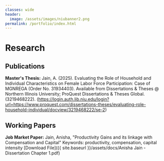 ```yaml
---
classes: wide
header:
  image: /assets/images/niubanner2.png
permalink: /portfolio/index.html
---
```


# Research
 
<h2 id="publications">Publications</h2>

**Master's Thesis:** Jain, A. (2025). Evaluating the Role of Household and Individual Characteristics on Female Labor Force Participation: Case of MGNREGA (Order No. 31934403). Available from Dissertations & Theses @ Northern Illinois University; ProQuest Dissertations & Theses Global. (3219468222). (https://login.auth.lib.niu.edu/login?url=https://www.proquest.com/dissertations-theses/evaluating-role-household-individual/docview/3219468222/se-2)
  
<h2 id="working-papers">Working Papers</h2> 
  
**Job Market Paper:** Jain, Anisha, "Productivity Gains and its linkage with Compensation and Capital" Keywords: productivity, compensation, capital intensity
[Download File]({{ site.baseurl }}/assets/docs/Anisha Jain - Dissertation Chapter 1.pdf)
